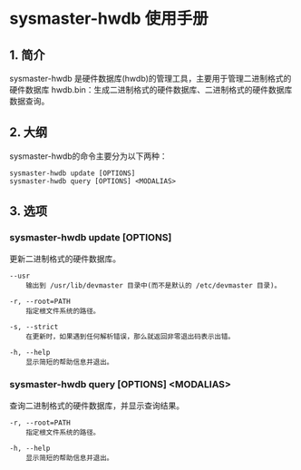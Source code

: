 # sysmaster-hwdb 使用手册

## 1. 简介
sysmaster-hwdb 是硬件数据库(hwdb)的管理工具，主要用于管理二进制格式的硬件数据库 hwdb.bin：生成二进制格式的硬件数据库、二进制格式的硬件数据库数据查询。

## 2. 大纲
sysmaster-hwdb的命令主要分为以下两种：
```
sysmaster-hwdb update [OPTIONS]
sysmaster-hwdb query [OPTIONS] <MODALIAS>
```

## 3. 选项
### sysmaster-hwdb update [OPTIONS]
更新二进制格式的硬件数据库。
```
--usr
    输出到 /usr/lib/devmaster 目录中(而不是默认的 /etc/devmaster 目录)。

-r, --root=PATH
    指定根文件系统的路径。

-s, --strict
    在更新时，如果遇到任何解析错误，那么就返回非零退出码表示出错。

-h, --help
    显示简短的帮助信息并退出。
```

### sysmaster-hwdb query [OPTIONS] <MODALIAS\>
查询二进制格式的硬件数据库，并显示查询结果。
```
-r, --root=PATH
    指定根文件系统的路径。

-h, --help
    显示简短的帮助信息并退出。
```
